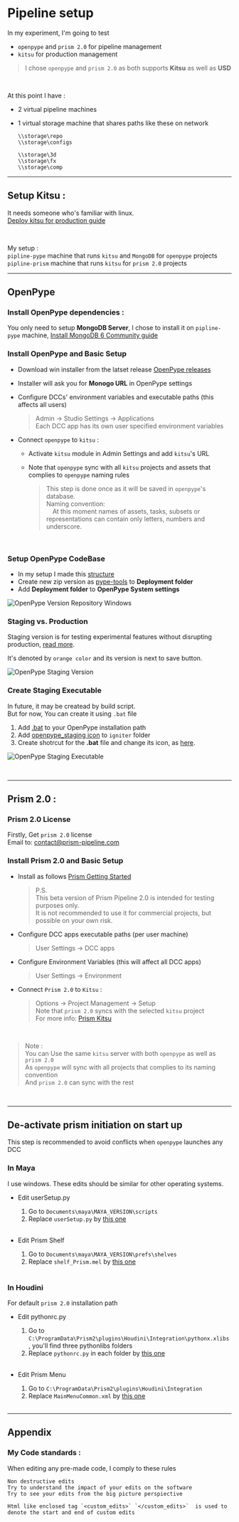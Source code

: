 # Pipeline setup

In my experiment, I'm going to test 

- `openpype` and `prism 2.0` for pipeline management 
- `kitsu` for production management

> I chose `openpype` and `prism 2.0` as both supports **Kitsu** as well as **USD**

<br>

At this point I have : 
- 2 virtual pipeline machines
- 1 virtual storage machine that shares paths like these on network
 
    ```
    \\storage\repo
    \\storage\configs

    \\storage\3d
    \\storage\fx
    \\storage\comp
    ```


---

## Setup Kitsu : 
It needs someone who's familiar with linux. <br>
[Deploy kitsu for production guide](resources/guides/kitsu-deploy.md)

<br>

My setup : <br>
`pipline-pype` machine that runs `kitsu` and `MongoDB` for `openpype` projects <br>
`pipline-prism` machine that runs `kitsu` for `prism 2.0` projects <br>

---
## **OpenPype**

### Install OpenPype dependencies : 

You only need to setup **MongoDB Server**, I chose to install it on `pipline-pype` machine, 
[Install MongoDB 6 Community guide](resources/guides/mongodb-ubuntu.md)


### Install OpenPype and Basic Setup

- Download win installer from the latset release [OpenPype releases](https://github.com/ynput/OpenPype/releases)
- Installer will ask you for **Monogo URL** in OpenPype settings 
 
- Configure DCCs' environment variables and executable paths (this affects all users)
    > Admin → Studio Settings → Applications <br>
    > Each DCC app has its own user specified environment variables 

- Connect `openpype` to `kitsu` : 
  - Activate `kitsu` module in Admin Settings and add `kitsu`'s URL
  - Note that `openpype` sync with all `kitsu` projects and assets that complies to `openpype` naming rules  

    > This step is done once as it will be saved in `openpype`'s  database.
    ><br>
    >Naming convention:<br>
    >&emsp;At this moment names of assets, tasks, subsets or representations can contain only letters, numbers and underscore.

<br>

### Setup OpenPype CodeBase
- In my setup I made this [structure](resources/files/openpype_codebase/README.md) 
- Create new zip version as [pype-tools](resources/guides/pype-tools.md) to **Deployment folder**
- Add **Deployment folder** to **OpenPype System settings**
  
 
![OpenPype Version Repository Windows](resources/images/A_pipeline_setup/A_pipeline_setup_01.jpg)

### Staging vs. Production

Staging version is for testing experimental features without disrupting production, [read more](https://openpype.io/docs/admin_distribute#staging-vs-production).

It's denoted by `orange color` and its version is next to save button.

![OpenPype Staging Version](resources/images/A_pipeline_setup/A_pipeline_setup_02.jpg)

### Create Staging Executable
In future, it may be createad by build script.<br>
But for now, You can create it using `.bat` file

1) Add [.bat](resources/files/openpype_staging_exe/opepype_gui_staging.bat) to your OpenPype installation path
2) Add [openpype_staging icon](resources\files\openpype_staging_exe\openpype_staging.ico) to `igniter` folder
3) Create shotrcut for the **.bat** file and change its icon, as [here](https://www.oreilly.com/library/view/java-garage/0321246233/0321246233_ch34lev1sec3.html).

![OpenPype Staging Executable](resources/images/A_pipeline_setup/A_pipeline_setup_03.jpg)

<br>

---

## **Prism 2.0**  : 
### Prism 2.0 License
Firstly, Get `prism 2.0` license <br>
Email to: contact@prism-pipeline.com

### Install Prism 2.0 and Basic Setup
 - Install as follows [Prism Getting Started](https://prism-pipeline.com/docs/latest/index/getting_started.html)

    >P.S.<br>
    >This beta version of Prism Pipeline 2.0 is intended for testing purposes only.<br>It is not recommended to use it for commercial projects, but possible on your own risk.
   
 - Configure DCC apps executable paths (per user machine)
    > User Settings → DCC apps
 - Configure Environment Variables (this will affect all DCC apps)
    > User Settings → Environment

 - Connect `Prism 2.0` to `Kitsu` : 
    > Options → Project Management → Setup  <br>
    > Note that `prism 2.0` syncs with the selected `kitsu` project <br>
    > For more info: [Prism Kitsu](https://prism-pipeline.com/docs/latest/index/plugins/Kitsu.html)

<br>

> Note : <br>
> You can Use the same `kitsu` server with both `openpype` as well as `prism 2.0`  <br>
> As `openpype` will sync with all projects that complies to its naming convention <br>
> And `prism 2.0` can sync with the rest <br>

<br>

---

## De-activate prism initiation on start up

This step is recommended to avoid conflicts when `openpype` launches any DCC 

### In Maya
I use windows. These edits should be similar for other operating systems. 

- Edit userSetup.py 
    
    1) Go to `Documents\maya\MAYA_VERSION\scripts` 
    2) Replace `userSetup.py` by [this one](resources/files/maya/userSetup.py) 
   
    <br>

- Edit Prism Shelf

    1) Go to `Documents\maya\MAYA_VERSION\prefs\shelves`
    2) Replace `shelf_Prism.mel` by [this one](resources/files/maya/shelf_Prism.mel)

    <br>
    
### In Houdini
For default `prism 2.0` installation path

- Edit pythonrc.py 
    
    1) Go to `C:\ProgramData\Prism2\plugins\Houdini\Integration\pythonx.xlibs` , you'll find three pythonlibs folders 
    2) Replace `pythonrc.py` in each folder by [this one](resources/files/houdini/pythonrc.py)

    <br>

- Edit Prism Menu
  
  1) Go to `C:\ProgramData\Prism2\plugins\Houdini\Integration`
  2) Replace `MainMenuCommon.xml` by [this one](resources/files/houdini/MainMenuCommon.xml)
   
    <br>


---
## Appendix

### My Code standards : 

When editing any pre-made code, I comply to these rules

    Non destructive edits 
    Try to understand the impact of your edits on the software
    Try to see your edits from the big picture perspiective

    Html like enclosed tag `<custom_edits>` `</custom_edits>`  is used to denote the start and end of custom edits
